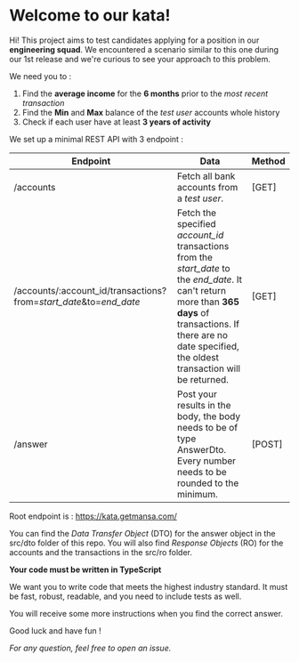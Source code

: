 # Welcome to our kata!

Hi! This project aims to test candidates applying for a position in our **engineering squad**. 
We encountered a scenario similar to this one during our 1st release and we're curious to see your approach to this problem. 

We need you to : 

 1. Find the **average income** for the **6 months** prior to the *most recent transaction*
 2. Find the **Min** and **Max** balance of the *test user* accounts whole history
 3. Check if each user have at least **3 years of activity**


We set up a minimal REST API with 3 endpoint :


Endpoint  | Data | Method
------------ | ------------- | ---------
/accounts | Fetch all bank accounts from a *test user*. | [GET]
/accounts/:account_id/transactions?from=*start_date*&to=*end_date* | Fetch the specified *account_id* transactions from the *start_date* to the *end_date*. It can't return more than **365 days** of transactions. If there are no date specified, the oldest transaction will be returned. | [GET]
/answer | Post your results in the body, the body needs to be of type AnswerDto. Every number needs to be rounded to the minimum. | [POST]

Root endpoint is : https://kata.getmansa.com/

You can find the *Data Transfer Object* (DTO) for the answer object in the src/dto folder of this repo. You will also find *Response Objects* (RO) for the accounts and the transactions in the src/ro folder.

**Your code must be written in TypeScript**

We want you to write code that meets the highest industry standard. It must be fast, robust, readable, and you need to include tests as well.

You will receive some more instructions when you find the correct answer.

Good luck and have fun !

*For any question, feel free to open an issue.*


